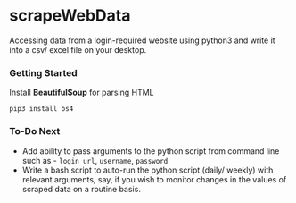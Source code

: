 # scrapeWebData
Accessing data from a login-required website using python3 and write it into a csv/ excel file on your desktop.

### Getting Started
Install __BeautifulSoup__ for parsing HTML

`pip3 install bs4`

### To-Do Next
- Add ability to pass arguments to the python script from command line such as - `login_url`, `username`, `password`
- Write a bash script to auto-run the python script (daily/ weekly) with relevant arguments, say, if you wish to monitor changes in the values of scraped data on a routine basis.
